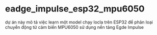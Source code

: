 # eadge_impulse_esp32_mpu6050
dự án này mô tả việc learn một model chạy locla trên ESP32 để phân loại chuyển động từ cảm biến MPU6050 sử dụng nền tảng Egde Impulse

